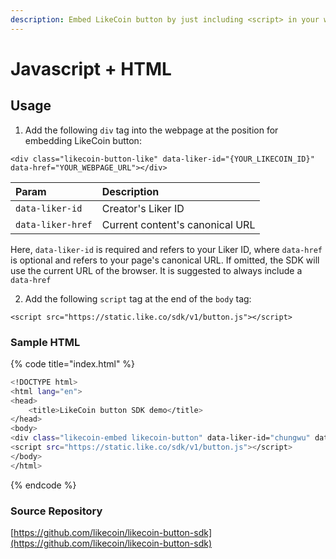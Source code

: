 ```yaml
---
description: Embed LikeCoin button by just including <script> in your website
---
```


# Javascript + HTML

## Usage

1. Add the following `div` tag into the webpage at the position for embedding LikeCoin button:

`<div class="likecoin-button-like" data-liker-id="{YOUR_LIKECOIN_ID}" data-href="YOUR_WEBPAGE_URL"></div>`

| Param | Description |
| :--- | :--- |
| `data-liker-id` |  Creator's Liker ID |
| `data-liker-href` | Current content's canonical URL |

Here, `data-liker-id` is required and refers to your Liker ID, where `data-href` is optional and refers to your page's canonical URL. If omitted, the SDK will use the current URL of the browser. It is suggested to always include a `data-href`

2. Add the following `script` tag at the end of the `body` tag:

`<script src="https://static.like.co/sdk/v1/button.js"></script>`

### Sample HTML

{% code title="index.html" %}
```bash
<!DOCTYPE html>
<html lang="en">
<head>
    <title>LikeCoin button SDK demo</title>
</head>
<body>
<div class="likecoin-embed likecoin-button" data-liker-id="chungwu" data-href="https://docs.like.co/developer/likecoin-button/"></div>
<script src="https://static.like.co/sdk/v1/button.js"></script>
</body>
</html>

```
{% endcode %}

### Source Repository

[https://github.com/likecoin/likecoin-button-sdk](https://github.com/likecoin/likecoin-button-sdk)

